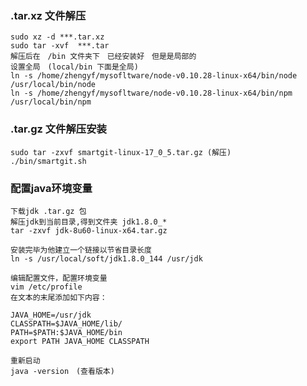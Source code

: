 ### .tar.xz 文件解压
    sudo xz -d ***.tar.xz
    sudo tar -xvf  ***.tar
    解压后在　/bin 文件夹下　已经安装好　但是是局部的
    设置全局　(local/bin 下面是全局)
    ln -s /home/zhengyf/mysofltware/node-v0.10.28-linux-x64/bin/node /usr/local/bin/node
    ln -s /home/zhengyf/mysofltware/node-v0.10.28-linux-x64/bin/npm /usr/local/bin/npm

### .tar.gz 文件解压安装
    sudo tar -zxvf smartgit-linux-17_0_5.tar.gz (解压)
    ./bin/smartgit.sh

### 配置java环境变量
    下载jdk .tar.gz 包
    解压jdk到当前目录,得到文件夹 jdk1.8.0_*
    tar -zxvf jdk-8u60-linux-x64.tar.gz
    
    安装完毕为他建立一个链接以节省目录长度
    ln -s /usr/local/soft/jdk1.8.0_144 /usr/jdk

    编辑配置文件，配置环境变量
    vim /etc/profile
    在文本的末尾添加如下内容：

    JAVA_HOME=/usr/jdk
    CLASSPATH=$JAVA_HOME/lib/
    PATH=$PATH:$JAVA_HOME/bin
    export PATH JAVA_HOME CLASSPATH

    重新启动
    java -version　(查看版本)